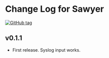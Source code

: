# Change Log for Sawyer

[![GitHub tag][tag-img]][tag]

## v0.1.1

* First release. Syslog input works.


[tag]: https://github.com/genebean/sawyer
[tag-img]: https://img.shields.io/github/tag/genebean/sawyer.svg
